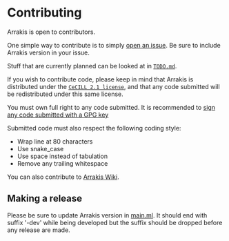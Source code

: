 # Contributing

Arrakis is open to contributors.

One simple way to contribute is to simply [open an
issue](https://codeberg.org/Arrakis/arrakis/issues).
Be sure to include Arrakis version in your issue.

Stuff that are currently planned can be looked at in [`TODO.md`](./TODO.md).

If you wish to contribute code, please keep in mind that Arrakis is distributed
under the [`CeCILL 2.1 license`](./LICENSE), and that any code submitted will be
redistributed under this same license.

You must own full right to any code submitted.
It is recommended to [sign any code submitted with a GPG key](https://docs.codeberg.org/security/gpg-key/)

Submitted code must also respect the following coding style:
* Wrap line at 80 characters
* Use snake_case
* Use space instead of tabulation
* Remove any trailing whitespace

You can also contribute to [Arrakis Wiki](https://codeberg.org/Arrakis/arrakis/wiki).

## Making a release

Please be sure to update Arrakis version in [main.ml](./arrakis/bin/main.ml).
It should end with suffix '-dev' while being developed but the suffix should be
dropped before any release are made.

